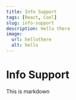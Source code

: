 ```yaml
---
title: Info Support
tags: [React, Cool]
slug: info-support
description: Hello there
image:
  url: hellothere
  alt: hello
---
```


# Info Support

This is markdown
